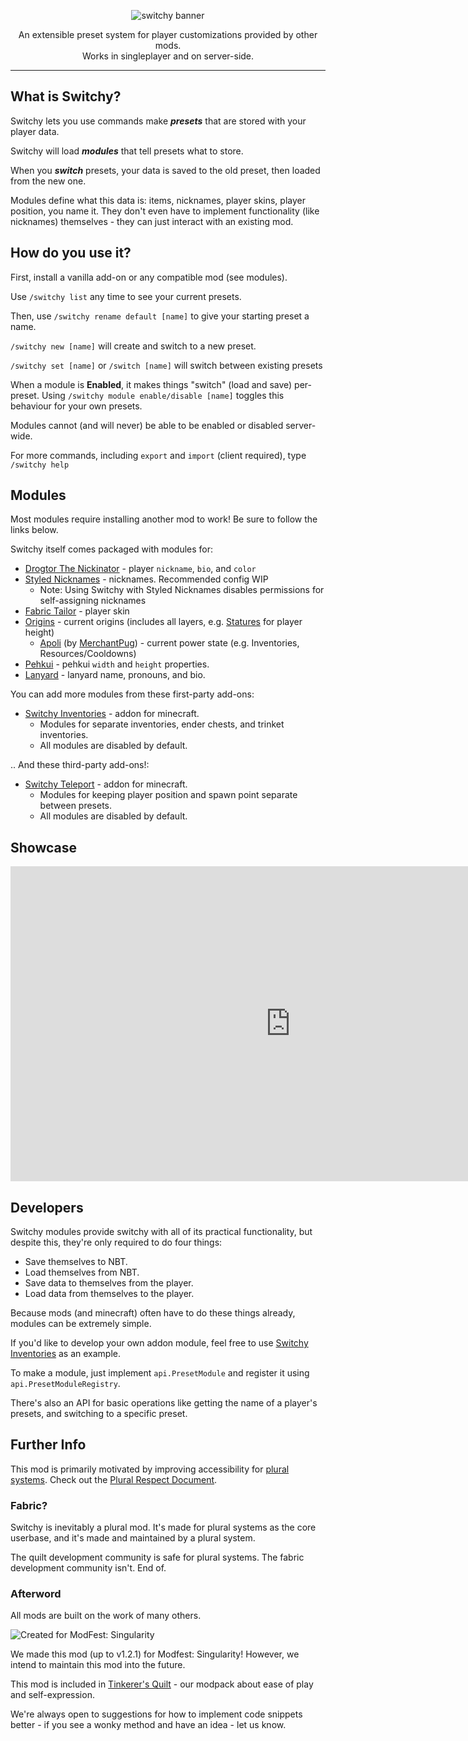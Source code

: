 <p align="center"><img alt="switchy banner" src="https://user-images.githubusercontent.com/55819817/198210616-eb37be12-cd96-40c8-a941-68a96b2aadfc.png" /></p>

<p align="center">An extensible preset system for player customizations provided by other mods.<br/>
Works in singleplayer and on server-side.</p>

---


## What is Switchy?

Switchy lets you use commands make ***presets*** that are stored with your player data.

Switchy will load ***modules*** that tell presets what to store.

When you ***switch*** presets, your data is saved to the old preset, then loaded from the new one.

Modules define what this data is: items, nicknames, player skins, player position, you name it.
They don't even have to implement functionality (like nicknames) themselves - they can just interact with an existing mod.

## How do you use it?

First, install a vanilla add-on or any compatible mod (see modules).

Use `/switchy list` any time to see your current presets.

Then, use `/switchy rename default [name]` to give your starting preset a name.

`/switchy new [name]` will create and switch to a new preset.

`/switchy set [name]` or `/switch [name]` will switch between existing presets

When a module is **Enabled**, it makes things "switch" (load and save) per-preset.
Using `/switchy module enable/disable [name]` toggles this behaviour for your own presets.

Modules cannot (and will never) be able to be enabled or disabled server-wide.

For more commands, including `export` and `import` (client required), type `/switchy help`

## Modules

Most modules require installing another mod to work! Be sure to follow the links below.

Switchy itself comes packaged with modules for:
- [Drogtor The Nickinator](https://modrinth.com/mod/drogtor) - player `nickname`, `bio`, and `color`
- [Styled Nicknames](https://modrinth.com/mod/styled-nicknames) - nicknames. Recommended config WIP
  - Note: Using Switchy with Styled Nicknames disables permissions for self-assigning nicknames
- [Fabric Tailor](https://modrinth.com/mod/fabrictailor) - player skin
- [Origins](https://modrinth.com/mod/origins/versions) - current origins (includes all layers, e.g. [Statures](https://modrinth.com/mod/tinkerers-statures) for player height)
  - [Apoli](https://github.com/apace100/apoli) (by [MerchantPug](https://github.com/MerchantPug)) - current power state (e.g. Inventories, Resources/Cooldowns)
- [Pehkui](https://modrinth.com/mod/pehkui) - pehkui `width` and `height` properties.
- [Lanyard](https://modrinth.com/mod/lanyard) - lanyard name, pronouns, and bio.

You can add more modules from these first-party add-ons:
- [Switchy Inventories](https://modrinth.com/mod/switchy-inventories) - addon for minecraft.
  - Modules for separate inventories, ender chests, and trinket inventories.
  - All modules are disabled by default.

.. And these third-party add-ons!:
- [Switchy Teleport](https://modrinth.com/mod/switchy-teleport) - addon for minecraft.
  - Modules for keeping player position and spawn point separate between presets.
  - All modules are disabled by default.


## Showcase

<iframe width="896" height="504" src="https://www.youtube.com/embed/gkOGZUJOtR4" title="YouTube video player" frameborder="0" allow="accelerometer; autoplay; clipboard-write; encrypted-media; gyroscope; picture-in-picture" allowfullscreen></iframe>

## Developers

Switchy modules provide switchy with all of its practical functionality, but despite this, they're only required to do four things:
- Save themselves to NBT.
- Load themselves from NBT.
- Save data to themselves from the player.
- Load data from themselves to the player.

Because mods (and minecraft) often have to do these things already, modules can be extremely simple.

If you'd like to develop your own addon module, feel free to use [Switchy Inventories](https://github.com/sisby-folk/switchy-inventories) as an example.

To make a module, just implement `api.PresetModule` and register it using `api.PresetModuleRegistry`.

There's also an API for basic operations like getting the name of a player's presets, and switching to a specific preset.

## Further Info

This mod is primarily motivated by improving accessibility for [plural systems](https://morethanone.info).
Check out the [Plural Respect Document](https://bit.ly/pluralrespect).

### Fabric?

Switchy is inevitably a plural mod. It's made for plural systems as the core userbase, and it's made and maintained by a plural system.

The quilt development community is safe for plural systems. The fabric development community isn't. End of.

### Afterword

All mods are built on the work of many others.

![Created for ModFest: Singularity](https://blob.jortage.com/blobs/5/d4d/5d4d14d96db2e2024d87cf5606cb7ce6421633a002e328947f85d210ba250ecb9f86de8df210dd031be2d4eafb0980494e7a1e8e99590a550abaa42d82768b9f)

We made this mod (up to v1.2.1) for Modfest: Singularity! However, we intend to maintain this mod into the future.

This mod is included in [Tinkerer's Quilt](https://modrinth.com/modpack/tinkerers-quilt) - our modpack about ease of play and self-expression.



We're always open to suggestions for how to implement code snippets better - if you see a wonky method and have an idea - let us know.

